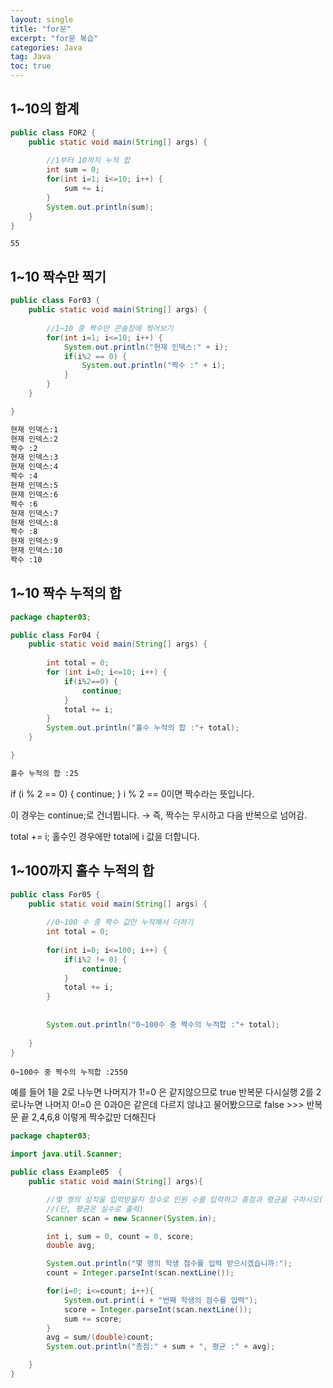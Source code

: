 ```yaml
---
layout: single
title: "for문"
excerpt: "for문 복습"
categories: Java
tag: Java
toc: true
---
```


## 1~10의 합계
```java
public class FOR2 {
	public static void main(String[] args) {
		
		//1부터 10까지 누적 합
		int sum = 0;
		for(int i=1; i<=10; i++) {
			sum += i;
		}
		System.out.println(sum);
	}
}
```
```mardown
55
```

## 1~10 짝수만 찍기
```java
public class For03 {
	public static void main(String[] args) {
		
		//1~10 중 짝수만 콘솔창에 찎어보기
		for(int i=1; i<=10; i++) {
			System.out.println("현재 인덱스:" + i);
			if(i%2 == 0) {
				System.out.println("짝수 :" + i);
			}
		}
	}

}
```

```markdown
현재 인덱스:1
현재 인덱스:2
짝수 :2
현재 인덱스:3
현재 인덱스:4
짝수 :4
현재 인덱스:5
현재 인덱스:6
짝수 :6
현재 인덱스:7
현재 인덱스:8
짝수 :8
현재 인덱스:9
현재 인덱스:10
짝수 :10
```

## 1~10 짝수 누적의 합
```java
package chapter03;

public class For04 {
	public static void main(String[] args) {
		
		int total = 0;
		for (int i=0; i<=10; i++) {
			if(i%2==0) {
				continue;
			}
			total += i;
		}
		System.out.println("홀수 누적의 합 :"+ total);
	}

}

```
```markdown
홀수 누적의 합 :25
```
if (i % 2 == 0) { continue; }
i % 2 == 0이면 짝수라는 뜻입니다.  

이 경우는 continue;로 건너뜁니다.
→ 즉, 짝수는 무시하고 다음 반복으로 넘어감.  

total += i;
홀수인 경우에만 total에 i 값을 더합니다.

## 1~100까지 홀수 누적의 합

```java
public class For05 {
	public static void main(String[] args) {
	
		//0~100 수 중 짝수 값만 누적해서 더하기
		int total = 0;
		
		for(int i=0; i<=100; i++) { 
			if(i%2 != 0) {
				continue;
			}
			total += i;
		}	
		
		
		System.out.println("0~100수 중 짝수의 누적합 :"+ total);
		
	}
}
```
```markdwon
0~100수 중 짝수의 누적합 :2550
```
예를 들어 1을 2로 나누면 나머지가 1!=0 은 같지않으므로 true 반복문 다시실행
2를 2로나누면 나머지 0!=0 은 0과0은 같은데 다르지 않냐고 물어봤으므로 false >>> 반복문 끝
2,4,6,8 이렇게 짝수값만 더해진다


```java
package chapter03;

import java.util.Scanner;

public class Example05  {
    public static void main(String[] args){

        //몇 명의 성적을 입력받을지 정수로 인원 수를 입력하고 총점과 평균을 구하시오(
        //(단, 평균은 실수로 출력)
        Scanner scan = new Scanner(System.in);

        int i, sum = 0, count = 0, score;
        double avg;

        System.out.println("몇 명의 학생 점수를 입력 받으시겠습니까:");
        count = Integer.parseInt(scan.nextLine());

        for(i=0; i<=count; i++){
            System.out.print(i + "번째 학생의 점수를 입력");
            score = Integer.parseInt(scan.nextLine());
            sum += score;
        }
        avg = sum/(double)count;
        System.out.println("총점:" + sum + ", 평균 :" + avg);

    }
}


```



